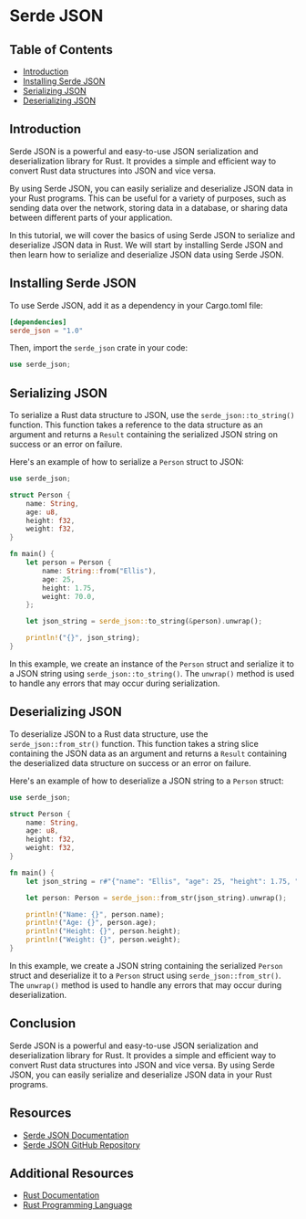 # Serde JSON

## Table of Contents

- [Introduction](#introduction)
- [Installing Serde JSON](#installing-serde-json)
- [Serializing JSON](#serializing-json)
- [Deserializing JSON](#deserializing-json)

## Introduction

Serde JSON is a powerful and easy-to-use JSON serialization and deserialization library for Rust. It provides a simple and efficient way to convert Rust data structures into JSON and vice versa.

By using Serde JSON, you can easily serialize and deserialize JSON data in your Rust programs. This can be useful for a variety of purposes, such as sending data over the network, storing data in a database, or sharing data between different parts of your application.

In this tutorial, we will cover the basics of using Serde JSON to serialize and deserialize JSON data in Rust. We will start by installing Serde JSON and then learn how to serialize and deserialize JSON data using Serde JSON.


## Installing Serde JSON

To use Serde JSON, add it as a dependency in your Cargo.toml file:

```toml
[dependencies]
serde_json = "1.0"
```

Then, import the `serde_json` crate in your code:

```rust
use serde_json;
```

## Serializing JSON

To serialize a Rust data structure to JSON, use the `serde_json::to_string()` function. This function takes a reference to the data structure as an argument and returns a `Result` containing the serialized JSON string on success or an error on failure.

Here's an example of how to serialize a `Person` struct to JSON:

```rust
use serde_json;

struct Person {
    name: String,
    age: u8,
    height: f32,
    weight: f32,
}

fn main() {
    let person = Person {
        name: String::from("Ellis"),
        age: 25,
        height: 1.75,
        weight: 70.0,
    };

    let json_string = serde_json::to_string(&person).unwrap();

    println!("{}", json_string);
}
```

In this example, we create an instance of the `Person` struct and serialize it to a JSON string using `serde_json::to_string()`. The `unwrap()` method is used to handle any errors that may occur during serialization.

## Deserializing JSON

To deserialize JSON to a Rust data structure, use the `serde_json::from_str()` function. This function takes a string slice containing the JSON data as an argument and returns a `Result` containing the deserialized data structure on success or an error on failure.

Here's an example of how to deserialize a JSON string to a `Person` struct:

```rust
use serde_json;

struct Person {
    name: String,
    age: u8,
    height: f32,
    weight: f32,
}

fn main() {
    let json_string = r#"{"name": "Ellis", "age": 25, "height": 1.75, "weight": 70.0}"#;

    let person: Person = serde_json::from_str(json_string).unwrap();

    println!("Name: {}", person.name);
    println!("Age: {}", person.age);
    println!("Height: {}", person.height);
    println!("Weight: {}", person.weight);
}
```

In this example, we create a JSON string containing the serialized `Person` struct and deserialize it to a `Person` struct using `serde_json::from_str()`. The `unwrap()` method is used to handle any errors that may occur during deserialization.

## Conclusion

Serde JSON is a powerful and easy-to-use JSON serialization and deserialization library for Rust. It provides a simple and efficient way to convert Rust data structures into JSON and vice versa. By using Serde JSON, you can easily serialize and deserialize JSON data in your Rust programs.

## Resources

- [Serde JSON Documentation](https://docs.rs/serde_json/latest/serde_json/)
- [Serde JSON GitHub Repository](https://github.com/serde-rs/json)

## Additional Resources

- [Rust Documentation](https://doc.rust-lang.org/)
- [Rust Programming Language](https://www.rust-lang.org/)